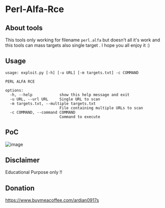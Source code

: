 # Perl-Alfa-Rce

## About tools
This tools only working for filename `perl.alfa` but doesn't all it's work and this tools can mass targets also single target . I hope you all enjoy it :)

## Usage

```
usage: exploit.py [-h] [-u URL] [-m targets.txt] -c COMMAND

PERL ALFA RCE

options:
  -h, --help            show this help message and exit
  -u URL, --url URL     Single URL to scan
  -m targets.txt, --multiple targets.txt
                        File containing multiple URLs to scan
  -c COMMAND, --command COMMAND
                        Command to execute
```

## PoC

![image](https://github.com/0xWhoami35/Perl-Alfa-Rce/assets/107396843/94b051cf-40e4-48f9-93a4-718de1bccd6b)


## Disclaimer

Educational Purpose only !!

## Donation
https://www.buymeacoffee.com/ardian0917s
